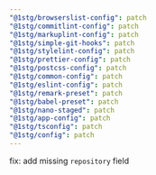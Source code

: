 ```yaml
---
"@1stg/browserslist-config": patch
"@1stg/commitlint-config": patch
"@1stg/markuplint-config": patch
"@1stg/simple-git-hooks": patch
"@1stg/stylelint-config": patch
"@1stg/prettier-config": patch
"@1stg/postcss-config": patch
"@1stg/common-config": patch
"@1stg/eslint-config": patch
"@1stg/remark-preset": patch
"@1stg/babel-preset": patch
"@1stg/nano-staged": patch
"@1stg/app-config": patch
"@1stg/tsconfig": patch
"@1stg/config": patch
---
```


fix: add missing `repository` field

